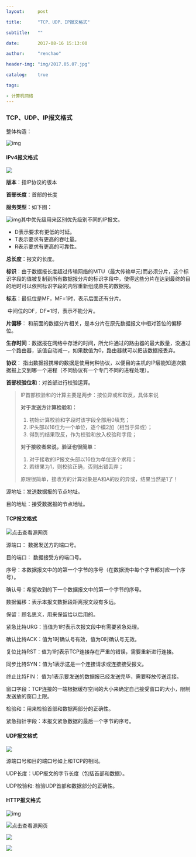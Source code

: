 ```yaml
---
layout:     post

title:      "TCP、UDP、IP报文格式"

subtitle:   ""

date:       2017-08-16 15:13:00

author:     "renchao"

header-img: "img/2017.05.07.jpg"

catalog:    true

tags: 

- 计算机网络
---
```




### TCP、UDP、IP报文格式

整体构造：

![img](http://img.blog.csdn.net/20131219111714593?watermark/2/text/aHR0cDovL2Jsb2cuY3Nkbi5uZXQvYWxleGFuZGVyX3hmbA==/font/5a6L5L2T/fontsize/400/fill/I0JBQkFCMA==/dissolve/70/gravity/SouthEast)

#### IPv4报文格式

![](http://my.csdn.net/uploads/201204/10/1334070198_2001.png)

**版本**：指IP协议的版本

**首部长度**：首部的长度

**服务类型**：如下图：

 ![img](http://my.csdn.net/uploads/201204/10/1334070567_3935.png)其中优先级用来区别优先级别不同的IP报文。

- D表示要求有更低的时延。
- T表示要求有更高的吞吐量。
- R表示要求有更高的可靠性。

**总长度**：报文的长度。

**标识**：由于数据报长度超过传输网络的MTU（最大传输单元)而必须分片，这个标识字段的值被复制到所有数据报分片的标识字段中，使得这些分片在达到最终的目的地时可以依照标识字段的内容重新组成原先的数据报。

**标志**：最低位是MF，MF=1时，表示后面还有分片。

​            中间位的DF，DF=1时，表示不能分片。

**片偏移**： 和前面的数据分片相关，是本分片在原先数据报文中相对首位的偏移位。

**生存时间**：数据报在网络中存活的时间，所允许通过的路由器的最大数量，没通过一个路由器，该值自动减一，如果数值为0，路由器就可以把该数据报丢弃。

**协议**： 指出数据报携带的数据是使用何种协议，以便目的主机的IP层能知道次数据报上交到哪一个进程（不同协议有一个专门不同的进程处理）。

**首部校验位和**：对首部进行校验运算。

> IP首部校验和的计算主要是两步：按位异或和取反，具体来说
>
> **对于发送方计算检验和：**
>
> 1. 初始计算校验和字段时该字段全部用0填充；
> 2. IP头部以16位为一个单位，逐个模2加（相当于异或）；
> 3. 得到的结果取反，作为校验和放入校验和字段；
>
> **对于接收者来说，验证也很简单：**
>
> 1. 对于接收的IP报文头部以16位为单位逐个求和；
> 2. 若结果为1，则校验正确，否则出错丢弃；
>
> 原理很简单，接收方的计算对象是A和A的反的异或，结果当然是1了！

源地址：发送数据报的节点地址。

目的地址：接受数据报的节点地址。 



#### TCP报文格式

![点击查看源网页](http://my.csdn.net/uploads/201204/10/1334067788_5038.jpg)

源端口： 数据发送方的端口号。

目的端口： 数据接受方的端口号。

序号：本数据报文中的的第一个字节的序号（在数据流中每个字节都对应一个序号）。

确认号：希望收到的下一个数据报文中的第一个字节的序号。

数据偏移：表示本报文数据段距离报文段有多远。

保留：顾名思义，用来保留给以后用的。

紧急比特URG：当值为1时表示次报文段中有需要紧急处理。

确认比特ACK：值为1时确认号有效，值为0时确认号无效。

复位比特RST：值为1时表示TCP连接存在严重的错误，需要重新进行连接。

同步比特SYN：值为1表示这是一个连接请求或连接接受报文。

终止比特FIN： 值为1表示要发送的数据报已经发送完毕，需要释放传送连接。

窗口字段：TCP连接的一端根据缓存空间的大小来确定自己接受窗口的大小，限制发送放的窗口上限。

检验和：用来检验首部和数据两部分的正确性。

紧急指针字段：本报文紧急数据的最后一个字节的序号。

#### UDP报文格式

![](http://images2015.cnblogs.com/blog/685912/201510/685912-20151023164927895-1959567735.png)

源端口号和目的端口号如上和TCP的相同。

UDP长度：UDP报文的字节长度（包括首部和数据）。

UDP校验和: 检验UDP首部和数据部分的正确性。



#### HTTP报文格式

![img](http://roclinux.cn/wp-content/uploads/2013/12/HTTP%E5%8D%8F%E8%AE%AE-%E8%AF%B7%E6%B1%82%E6%8A%A5%E6%96%87%E6%A0%BC%E5%BC%8F.png)

![点击查看源网页](https://timgsa.baidu.com/timg?image&quality=80&size=b9999_10000&sec=1504502963334&di=fa4d96feac1a3f0fa1d9aa7734be6a4b&imgtype=0&src=http%3A%2F%2Froclinux.cn%2Fwp-content%2Fuploads%2F2013%2F12%2FHTTP%25E5%258D%258F%25E8%25AE%25AE-%25E5%2593%258D%25E5%25BA%2594%25E6%258A%25A5%25E6%2596%2587%25E6%25A0%25BC%25E5%25BC%258F1.png)

![](http://roclinux.cn/wp-content/uploads/2013/12/HTTP%E5%8D%8F%E8%AE%AE-%E5%93%8D%E5%BA%94%E6%8A%A5%E6%96%87%E6%A0%BC%E5%BC%8F1.png)



![](https://timgsa.baidu.com/timg?image&quality=80&size=b9999_10000&sec=1504502963334&di=fa4d96feac1a3f0fa1d9aa7734be6a4b&imgtype=0&src=http%3A%2F%2Froclinux.cn%2Fwp-content%2Fuploads%2F2013%2F12%2FHTTP%25E5%258D%258F%25E8%25AE%25AE-%25E5%2593%258D%25E5%25BA%2594%25E6%258A%25A5%25E6%2596%2587%25E6%25A0%25BC%25E5%25BC%258F1.png)
